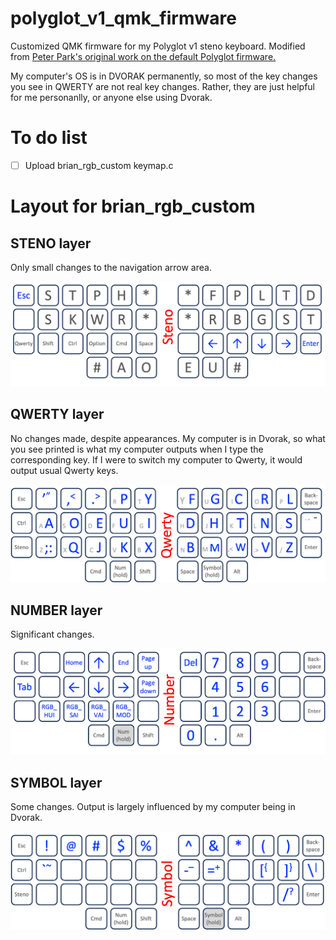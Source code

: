 # polyglot_v1_qmk_firmware
Customized QMK firmware for my Polyglot v1 steno keyboard. Modified from [Peter Park's original work on the default Polyglot firmware.](https://github.com/petercpark/qmk_firmware/tree/polyglot-v1)

My computer's OS is in DVORAK permanently, so most of the key changes you see in QWERTY are not real key changes. Rather, they are just helpful for me personanlly, or anyone else using Dvorak.

# To do list
- [ ] Upload brian_rgb_custom keymap.c 

# Layout for brian_rgb_custom
## STENO layer
Only small changes to the navigation arrow area.

<img src="/figs/steno.png" width="600" alt="Key layout for STENO layer"/>

## QWERTY layer
No changes made, despite appearances. My computer is in Dvorak, so what you see printed is what my computer outputs when I type the corresponding key. If I were to switch my computer to Qwerty, it would output usual Qwerty keys.

<img src="/figs/qwerty.png" width="600" alt="Key layout for QWERTY layer"/>

## NUMBER layer
Significant changes.

<img src="/figs/number.png" width="600" alt="Key layout for NUMBER layer"/>

## SYMBOL layer
Some changes. Output is largely influenced by my computer being in Dvorak.

<img src="/figs/symbol.png" width="600" alt="Key layout for SYMBOL layer"/>
